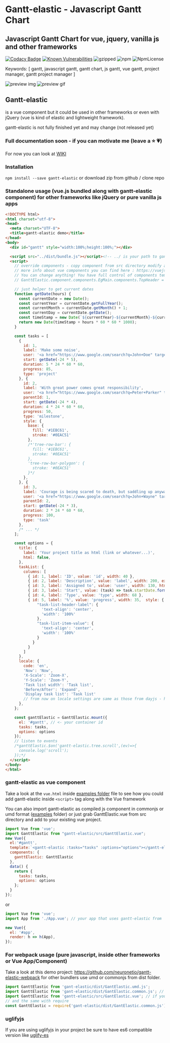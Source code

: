 # Gantt-elastic - Javascript Gantt Chart

## Javascript Gantt Chart for vue, jquery, vanilla js and other frameworks

[![Codacy Badge](https://api.codacy.com/project/badge/Grade/de39273bf6c84e81a4da175907122d5a)](https://www.codacy.com/app/neuronetio/gantt-elastic?utm_source=github.com&amp;utm_medium=referral&amp;utm_content=neuronetio/gantt-elastic&amp;utm_campaign=Badge_Grade)
[![Known Vulnerabilities](https://snyk.io/test/github/neuronetio/gantt-elastic/badge.svg)](https://snyk.io/test/github/{username}/{repo})
![gzipped](https://img.badgesize.io/neuronetio/gantt-elastic/master/dist/GanttElastic.umd.min.js.png?compression=gzip&label=gzipped)
![npm](https://img.shields.io/npm/dm/gantt-elastic.svg)
![NpmLicense](https://img.shields.io/npm/l/gantt-elastic.svg)

Keywords: [ gantt, javascript gantt, gantt chart, js gantt, vue gantt, project manager, gantt project manager ]

![preview img](https://github.com/neuronetio/gantt-elastic/raw/master/gantt-elastic.jpg)
![preview gif](https://github.com/neuronetio/gantt-elastic/raw/master/gantt-elastic.gif)


## Gantt-elastic
is a vue component but it could be used in other frameworks or even with jQuery (vue is kind of elastic and lightweight framework).

gantt-elastic is not fully finished yet and may change (not released yet)

### Full documentation soon - if you can motivate me (leave a :star: :heartpulse:)

For now you can look at [WIKI](https://github.com/neuronetio/gantt-elastic/wiki)

### Installation
`npm install --save gantt-elastic` or download zip from github / clone repo

### Standalone usage (vue.js bundled along with gantt-elastic component) for other frameworks like jQuery or pure vanilla js apps

```html
<!DOCTYPE html>
<html charset="utf-8">
<head>
  <meta charset="UTF-8">
  <title>gantt-elastic demo</title>
</head>
<body>
  <div id="gantt" style="width:100%;height:100%;"></div>

  <script src="../dist/bundle.js"></script><!-- ../ is your path to gantt-elastic -->
  <script>
    // override components - copy component from src directory modify as you like and replace proper branch of GanttElastic.components tree
    // more info about vue components you can find here : https://vuejs.org/v2/guide/index.html
    // You can change anything! You have full control of components templates, events, data ... and so on!
    // GanttElastic.component.components.EgMain.components.TopHeader = CustomHeader;

    // just helper to get current dates
    function getDate(hours) {
      const currentDate = new Date();
      const currentYear = currentDate.getFullYear();
      const currentMonth = currentDate.getMonth() + 1;
      const currentDay = currentDate.getDate();
      const timeStamp = new Date(`${currentYear}-${currentMonth}-${currentDay} 00:00:00`).getTime();
      return new Date(timeStamp + hours * 60 * 60 * 1000);
    }

    const tasks = [
      {
        id: 1,
        label: 'Make some noise',
        user: '<a href="https://www.google.com/search?q=John+Doe" target="_blank" style="color:#0077c0;">John Doe</a>',
        start: getDate(-24 * 5),
        duration: 5 * 24 * 60 * 60,
        progress: 85,
        type: 'project'
      }, {
        id: 2,
        label: 'With great power comes great responsibility',
        user: '<a href="https://www.google.com/search?q=Peter+Parker" target="_blank" style="color:#0077c0;">Peter Parker</a>',
        parentId: 1,
        start: getDate(-24 * 4),
        duration: 4 * 24 * 60 * 60,
        progress: 50,
        type: 'milestone',
        style: {
          base: {
            fill: '#1EBC61',
            stroke: '#0EAC51'
          },
          /*'tree-row-bar': {
            fill: '#1EBC61',
            stroke: '#0EAC51'
          },
          'tree-row-bar-polygon': {
            stroke: '#0EAC51'
          }*/
        },
      }, {
        id: 3,
        label: 'Courage is being scared to death, but saddling up anyway.',
        user: '<a href="https://www.google.com/search?q=John+Wayne" target="_blank" style="color:#0077c0;">John Wayne</a>',
        parentId: 2,
        start: getDate(-24 * 3),
        duration: 2 * 24 * 60 * 60,
        progress: 100,
        type: 'task'
      },
      /* ... */
    ];

    const options = {
      title: {
        label: 'Your project title as html (link or whatever...)',
        html: false,
      },
      taskList: {
        columns: [
          { id: 1, label: 'ID', value: 'id', width: 40 },
          { id: 2, label: 'Description', value: 'label', width: 200, expander: true },
          { id: 3, label: 'Assigned to', value: 'user', width: 130, html: true },
          { id: 3, label: 'Start', value: (task) => task.startDate.format('YYYY-MM-DD'), width: 78 },
          { id: 4, label: 'Type', value: 'type', width: 68 },
          { id: 5, label: '%', value: 'progress', width: 35,  style: {
              "task-list-header-label": {
                'text-align': 'center',
                'width': '100%'
              },
              "task-list-item-value": {
                'text-align': 'center',
                'width': '100%'
              }
            }
          }
        ]
      },
      locale: {
        code: 'en',
        'Now': 'Now',
        'X-Scale': 'Zoom-X',
        'Y-Scale': 'Zoom-Y',
        'Task list width': 'Task list',
        'Before/After': 'Expand',
        'Display task list': 'Task list'
        // from now on locale settings are same as those from dayjs - https://github.com/iamkun/dayjs/blob/master/docs/en/I18n.md
      },
    };

    const ganttElastic = GanttElastic.mount({
      el: '#gantt', // <- your container id
      tasks: tasks,
      options: options
    });
    // listen to events
    /*ganttElastic.$on('gantt-elastic.tree.scroll',(ev)=>{
      console.log('scroll');
    });*/
  </script>
</body>
</html>
```

### gantt-elastic as vue component

Take a look at the `vue.html` inside [examples folder](https://github.com/neuronetio/gantt-elastic/tree/master/examples)  file to see how you could add gantt-elastic inside `<script>` tag along with the Vue framework

You can also import gantt-elastic as compiled js component in commonjs or umd format ([examples](https://github.com/neuronetio/gantt-elastic/tree/master/examples) folder) or just grab GanttElastic.vue from src directory and add to your existing vue project.

```javascript
import Vue from 'vue';
import GanttElastic from "gantt-elastic/src/GanttElastic.vue";
new Vue({
  el:'#gantt',
  template:`<gantt-elastic :tasks="tasks" :options="options"></gantt-elastic>`,
  components: {
    ganttElastic: GanttElastic
  },
  data() {
    return {
      tasks: tasks,
      options: options
    };
  }
});
```
or
```javascript
import Vue from 'vue';
import App from './App.vue'; // your app that uses gantt-elastic from 'gantt-elastic/src/GanttElastic.vue'

new Vue({
  el: '#app',
  render: h => h(App),
});
```

### For webpack usage (pure javascript, inside other frameworks or Vue App/Component)

Take a look at this demo project: https://github.com/neuronetio/gantt-elastic-webpack for other bundlers use umd or commonjs from dist folder.

```javascript
import GanttElastic from 'gant-elastic/dist/GantElastic.umd.js';
import GanttElastic from 'gant-elastic/dist/GantElastic.common.js'; // same as import GanttElastic from 'gantt-elastic';
import GanttElastic from 'gantt-elastic/src/GantElastic.vue'; // if you want vue component directly without compilation - look above
// and the same with require
const GanttElastic = require('gant-elastic/dist/GantElastic.common.js');
```

### uglifyjs

If you are using uglifyjs in your project be sure to have es6 compatible version like [uglify-es](https://www.npmjs.com/package/uglify-es)
